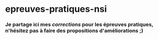 # epreuves-pratiques-nsi

### Je partage ici mes *corrections* pour les épreuves pratiques, n'hésitez pas à faire des propositions d'améliorations ;)
